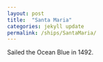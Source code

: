 ```yaml
---
layout: post
title:  "Santa Maria"
categories: jekyll update
permalink: /ships/SantaMaria/
---
```



Sailed the Ocean Blue in 1492. 
